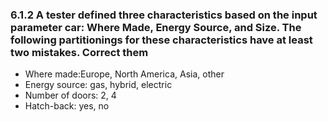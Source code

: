 ### 6.1.2 A tester defined three characteristics based on the input parameter car: Where Made, Energy Source, and Size. The following partitionings for these characteristics have at least two mistakes. Correct them

* Where made:Europe, North America, Asia, other
* Energy source: gas, hybrid,  electric
* Number of doors: 2, 4
* Hatch-back: yes, no
